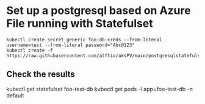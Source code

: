 # Set up a postgresql based on Azure File running with Statefulset

```
kubectl create secret generic foo-db-creds --from-literal username=test --from-literal password="Abc@123"
kubectl create -f https://raw.githubusercontent.com/alftio/aksPV/main/postgresqlstatefulset.yaml 

```

## Check the results
kubectl get statefulset foo-test-db
kubectl get pods -l app=foo-test-db -n default
